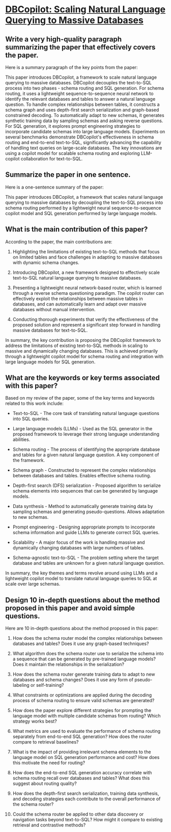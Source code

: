 # [DBCopilot: Scaling Natural Language Querying to Massive Databases](https://arxiv.org/abs/2312.03463)

## Write a very high-quality paragraph summarizing the paper that effectively covers the paper.

 Here is a summary paragraph of the key points from the paper:

This paper introduces DBCopilot, a framework to scale natural language querying to massive databases. DBCopilot decouples the text-to-SQL process into two phases - schema routing and SQL generation. For schema routing, it uses a lightweight sequence-to-sequence neural network to identify the relevant databases and tables to answer a natural language question. To handle complex relationships between tables, it constructs a schema graph and uses depth-first search serialization and graph-based constrained decoding. To automatically adapt to new schemas, it generates synthetic training data by sampling schemas and asking reverse questions. For SQL generation, it explores prompt engineering strategies to incorporate candidate schemas into large language models. Experiments on several benchmarks demonstrate DBCopilot's effectiveness in schema routing and end-to-end text-to-SQL, significantly advancing the capability of handling text queries on large-scale databases. The key innovations are using a copilot model for scalable schema routing and exploring LLM-copilot collaboration for text-to-SQL.


## Summarize the paper in one sentence.

 Here is a one-sentence summary of the paper:

This paper introduces DBCopilot, a framework that scales natural language querying to massive databases by decoupling the text-to-SQL process into schema routing performed by a lightweight neural sequence-to-sequence copilot model and SQL generation performed by large language models.


## What is the main contribution of this paper?

 According to the paper, the main contributions are:

1. Highlighting the limitations of existing text-to-SQL methods that focus on limited tables and face challenges in adapting to massive databases with dynamic schema changes.

2. Introducing DBCopilot, a new framework designed to effectively scale text-to-SQL natural language querying to massive databases. 

3. Presenting a lightweight neural network-based router, which is learned through a reverse schema questioning paradigm. The copilot router can effectively exploit the relationships between massive tables in databases, and can automatically learn and adapt over massive databases without manual intervention.

4. Conducting thorough experiments that verify the effectiveness of the proposed solution and represent a significant step forward in handling massive databases for text-to-SQL.

In summary, the key contribution is proposing the DBCopilot framework to address the limitations of existing text-to-SQL methods in scaling to massive and dynamically changing databases. This is achieved primarily through a lightweight copilot model for schema routing and integration with large language models for SQL generation.


## What are the keywords or key terms associated with this paper?

 Based on my review of the paper, some of the key terms and keywords related to this work include:

- Text-to-SQL - The core task of translating natural language questions into SQL queries.

- Large language models (LLMs) - Used as the SQL generator in the proposed framework to leverage their strong language understanding abilities. 

- Schema routing - The process of identifying the appropriate database and tables for a given natural language question. A key component of the framework.

- Schema graph - Constructed to represent the complex relationships between databases and tables. Enables effective schema routing.  

- Depth-first search (DFS) serialization - Proposed algorithm to serialize schema elements into sequences that can be generated by language models. 

- Data synthesis - Method to automatically generate training data by sampling schemas and generating pseudo-questions. Allows adaptation to new schemas.

- Prompt engineering - Designing appropriate prompts to incorporate schema information and guide LLMs to generate correct SQL queries.

- Scalability - A major focus of the work is handling massive and dynamically changing databases with large numbers of tables.

- Schema-agnostic text-to-SQL - The problem setting where the target database and tables are unknown for a given natural language question.

In summary, the key themes and terms revolve around using LLMs and a lightweight copilot model to translate natural language queries to SQL at scale over large schemas.


## Design 10 in-depth questions about the method proposed in this paper and avoid simple questions.

 Here are 10 in-depth questions about the method proposed in this paper:

1. How does the schema router model the complex relationships between databases and tables? Does it use any graph-based techniques?

2. What algorithm does the schema router use to serialize the schema into a sequence that can be generated by pre-trained language models? Does it maintain the relationships in the serialization?  

3. How does the schema router generate training data to adapt to new databases and schema changes? Does it use any form of pseudo-labeling or self-training?

4. What constraints or optimizations are applied during the decoding process of schema routing to ensure valid schemas are generated?

5. How does the paper explore different strategies for prompting the language model with multiple candidate schemas from routing? Which strategy works best?

6. What metrics are used to evaluate the performance of schema routing separately from end-to-end SQL generation? How does the router compare to retrieval baselines?

7. What is the impact of providing irrelevant schema elements to the language model on SQL generation performance and cost? How does this motivate the need for routing?

8. How does the end-to-end SQL generation accuracy correlate with schema routing recall over databases and tables? What does this suggest about routing quality?  

9. How does the depth-first search serialization, training data synthesis, and decoding strategies each contribute to the overall performance of the schema router?

10. Could the schema router be applied to other data discovery or navigation tasks beyond text-to-SQL? How might it compare to existing retrieval and contrastive methods?
